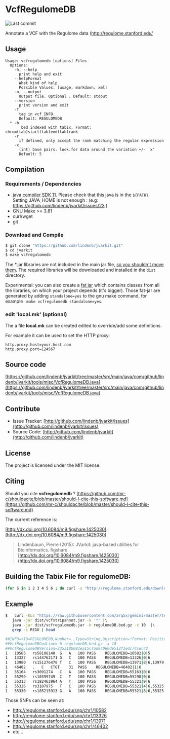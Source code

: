 # VcfRegulomeDB

![Last commit](https://img.shields.io/github/last-commit/lindenb/jvarkit.png)

Annotate a VCF with the Regulome data (http://regulome.stanford.edu/


## Usage

```
Usage: vcfregulomedb [options] Files
  Options:
    -h, --help
      print help and exit
    --helpFormat
      What kind of help
      Possible Values: [usage, markdown, xml]
    -o, --output
      Output file. Optional . Default: stdout
    --version
      print version and exit
    -T
      tag in vcf INFO.
      Default: REGULOMEDB
  * -b
       bed indexed with tabix. Format: chrom(tab)start(tab)end(tab)rank
    -r
      if defined, only accept the rank matching the regular expression
    -x
      (int) base pairs. look.for data around the variation +/- 'x'
      Default: 5

```

## Compilation

### Requirements / Dependencies

* java [compiler SDK 11](https://jdk.java.net/11/). Please check that this java is in the `${PATH}`. Setting JAVA_HOME is not enough : (e.g: https://github.com/lindenb/jvarkit/issues/23 )
* GNU Make >= 3.81
* curl/wget
* git


### Download and Compile

```bash
$ git clone "https://github.com/lindenb/jvarkit.git"
$ cd jvarkit
$ make vcfregulomedb
```

The *.jar libraries are not included in the main jar file, [so you shouldn't move them](https://github.com/lindenb/jvarkit/issues/15#issuecomment-140099011 ).
The required libraries will be downloaded and installed in the `dist` directory.

Experimental: you can also create a [fat jar](https://stackoverflow.com/questions/19150811/) which contains classes from all the libraries, on which your project depends (it's bigger). Those fat-jar are generated by adding `standalone=yes` to the gnu make command, for example ` make vcfregulomedb standalone=yes`.

### edit 'local.mk' (optional)

The a file **local.mk** can be created edited to override/add some definitions.

For example it can be used to set the HTTP proxy:

```
http.proxy.host=your.host.com
http.proxy.port=124567
```
## Source code 

[https://github.com/lindenb/jvarkit/tree/master/src/main/java/com/github/lindenb/jvarkit/tools/misc/VcfRegulomeDB.java](https://github.com/lindenb/jvarkit/tree/master/src/main/java/com/github/lindenb/jvarkit/tools/misc/VcfRegulomeDB.java)


## Contribute

- Issue Tracker: [http://github.com/lindenb/jvarkit/issues](http://github.com/lindenb/jvarkit/issues)
- Source Code: [http://github.com/lindenb/jvarkit](http://github.com/lindenb/jvarkit)

## License

The project is licensed under the MIT license.

## Citing

Should you cite **vcfregulomedb** ? [https://github.com/mr-c/shouldacite/blob/master/should-I-cite-this-software.md](https://github.com/mr-c/shouldacite/blob/master/should-I-cite-this-software.md)

The current reference is:

[http://dx.doi.org/10.6084/m9.figshare.1425030](http://dx.doi.org/10.6084/m9.figshare.1425030)

> Lindenbaum, Pierre (2015): JVarkit: java-based utilities for Bioinformatics. figshare.
> [http://dx.doi.org/10.6084/m9.figshare.1425030](http://dx.doi.org/10.6084/m9.figshare.1425030)


## Building the Tabix File for regulomeDB:
```bash
(for S in 1 2 3 4 5 6 ; do curl -s "http://regulome.stanford.edu/downloads/RegulomeDB.dbSNP132.Category${S}.txt.gz"  | gunzip -c |  cut -f 1,2,5 | sed -e 's/^chrX/23/'  -e 's/^chr//'  | awk -F ' ' '{printf("%s\t%d\t%s\t%s\n",$1,int($2)-1,$2,$3);}' | uniq ; done)| LC_ALL=C sort -t ' ' -k1,1n -k2,2n -k3,3n |  sed 's/^23/X/' | bgzip -c > regulomeDB.bed.gz && tabix  -p bed -f regulomeDB.bed.gz 
```

## Example

```bash
$   curl -kLs "https://raw.githubusercontent.com/arq5x/gemini/master/test/ALL.wgs.phase1_release_v3.20101123.snps_indels_sv.sites.snippet.snpEff.vcf" |\
   java -jar dist/vcfstripannot.jar -k '*' |\
   java -jar dist/vcfregulomedb.jar -b regulomeDB.bed.gz -x 10  |\
   grep -i REGU | head

##INFO=<ID=REGULOMEDB,Number=.,Type=String,Description="Format: Position|Distance|Rank">
##VcfRegulomeDBCmdLine=-b regulomeDB.bed.gz -x 10
##VcfRegulomeDBVersion=235a18b083ea15c4ad94060de512f1edc74cec42
1	10583	rs58108140	G	A	100	PASS	REGULOMEDB=10582|0|5
1	13327	rs144762171	G	C	100	PASS	REGULOMEDB=13326|0|6
1	13980	rs151276478	T	C	100	PASS	REGULOMEDB=13971|8|6,13979|0|6,13980|1|6
1	46402	.	C	CTGT	31	PASS	REGULOMEDB=46402|1|6
1	55164	rs3091274	C	A	100	PASS	REGULOMEDB=55163|0|6
1	55299	rs10399749	C	T	100	PASS	REGULOMEDB=55298|0|6
1	55313	rs182462964	A	T	100	PASS	REGULOMEDB=55321|9|6
1	55326	rs3107975	T	C	100	PASS	REGULOMEDB=55321|4|6,55325|0|6
1	55330	rs185215913	G	A	100	PASS	REGULOMEDB=55321|8|6,55325|4|6

```

Those SNPs can be seen at:

* http://regulome.stanford.edu/snp/chr1/10582
* http://regulome.stanford.edu/snp/chr1/13326
* http://regulome.stanford.edu/snp/chr1/13971
* http://regulome.stanford.edu/snp/chr1/46402
* etc...


